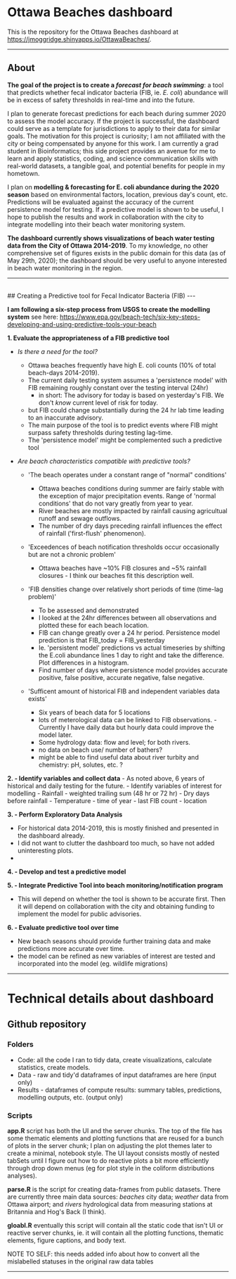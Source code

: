 # Ottawa Beaches dashboard

This is the repository for the Ottawa Beaches dashboard at https://jmoggridge.shinyapps.io/OttawaBeaches/.

---

## About 

**The goal of the project is to create a *forecast for beach swimming***: a tool that predicts whether fecal indicator bacteria (FIB, ie. *E. coli*) abundance will be in excess of safety thresholds in real-time and into the future.

I plan to generate forecast predictions for each beach during summer 2020 to assess the model accuracy. If the project is successful, the dashboard could serve as a template for jurisdictions to apply to their data for similar goals. The motivation for this project is curiosity; I am not affiliated with the city or being compensated by anyone for this work. I am currently a grad student in Bioinformatics; this side project provides an avenue for me to learn and apply statistics, coding, and science communication skills with real-world datasets, a tangible goal, and potential benefits for people in my hometown.

I plan on **modelling & forecasting for E. coli abundance during the 2020 season** based on environmental factors, location, previous day's count, etc. Predictions will be evaluated against the accuracy of the current persistence model for testing. If a predictive model is shown to be useful, I hope to publish the results and work in collaboration with the city to integrate modelling into their beach water monitoring system.

**The dashboard currently shows visualizations of beach water testing data from the City of Ottawa 2014-2019**. To my knowledge, no other comprehensive set of figures exists in the public domain for this data (as of May 29th, 2020); the dashboard should be very useful to anyone interested in beach water monitoring in the region.

---

<br>
## Creating a Predictive tool for Fecal Indicator Bacteria (FIB)
---

**I am following a six-step process from USGS to create the modelling system**
see here: https://www.epa.gov/beach-tech/six-key-steps-developing-and-using-predictive-tools-your-beach

**1. Evaluate the appropriateness of a FIB predictive tool**
  - *Is there a need for the tool?*
    - Ottawa beaches frequently have high E. coli counts (10% of total beach-days 2014-2019).
    - The current daily testing system assumes a 'persistence model' with FIB remaining roughly constant over the testing interval (24hr)
       - in short: The advisory for today is based on yesterday's FIB. We don't *know* current level of risk for today.
    - but FIB could change substantially during the 24 hr lab time leading to an inaccurate advisory.
    - The main purpose of the tool is to predict events where FIB might surpass safety thresholds during testing lag-time.
    - The 'persistence model' might be complemented such a predictive tool
   
  - *Are beach characteristics compatible with predictive tools?*
      - 'The beach operates under a constant range of "normal" conditions'
        - Ottawa beaches conditions during summer are fairly stable with the exception of major precipitation events. Range of 'normal conditions' that do not vary greatly from year to year.
        - River beaches are mostly impacted by rainfall causing agricultual runoff and sewage outflows.
        - The number of dry days preceding rainfall influences the effect of rainfall ('first-flush' phenomenon).
    
      - 'Exceedences of beach notification thresholds occur occasionally but are not a chronic problem'
        - Ottawa beaches have ~10% FIB closures and ~5% rainfall closures - I think our beaches fit this description well.
        
      - 'FIB densities change over relatively short periods of time (time-lag problem)'
        - To be assessed and demonstrated
        - I looked at the 24hr differences between all observations and plotted these for each beach location.
        - FIB can change greatly over a 24 hr period. Persistence model prediction is that FIB_today = FIB_yesterday
        - Ie. 'persistent model' predictions vs actual timeseries by shifting the E.coli abundance lines 1 day to right and take the difference. Plot differences in a histogram.
        - Find number of days where persistence model provides accurate positive, false positive, accurate negative, false negative.

     - 'Sufficent amount of historical FIB and independent variables data exists'
       - Six years of beach data for 5 locations
       - lots of meterological data can be linked to FIB observations. 
         -Currently I have daily data but hourly data could improve the model later.
       - Some hydrology data: flow and level; for both rivers.
       - no data on beach use/ number of bathers?
       - might be able to find useful data about river turbity and chemistry: pH, solutes, etc. ?

      
**2. - Identify variables and collect data**
    - As noted above, 6 years of historical and daily testing for the future.
    - Identify variables of interest for modelling
      - Rainfall - weighted trailing sum (48 hr or 72 hr)
      - Dry days before rainfall
      - Temperature
      - time of year
      - last FIB count
      - location
    
 **3. - Perform Exploratory Data Analysis**
   - For historical data 2014-2019, this is mostly finished and presented in the dashboard already.
   - I did not want to clutter the dashboard too much, so have not added uninteresting plots.
   - 
  
 **4. - Develop and test a predictive model**
  
 **5. - Integrate Predictive Tool into beach monitoring/notification program**
   - This will depend on whether the tool is shown to be accurate first. Then it will depend on collaboration with the city and obtaining funding to implement the model for public advisories.
  
 **6. - Evaluate predictive tool over time**
   - New beach seasons should provide further training data and make predictions more accurate over time.
   - the model can be refined as new variables of interest are tested and incorporated into the model (eg. wildlife migrations)
  
---
  
  
# Technical details about dashboard
  
  
## Github repository


### Folders

  - Code: all the code I ran to tidy data, create visualizations, calculate statistics, create models.
  - Data - raw and tidy'd dataframes of input dataframes are here (input only)
  - Results - dataframes of compute results: summary tables, predictions, modelling outputs, etc. (output only)

### Scripts

**app.R** script has both the UI and the server chunks. The top of the file has some thematic elements and plotting functions that are reused for a bunch of plots in the server chunk; I plan on adjusting the plot themes later to create a minimal, notebook style. The UI layout consists mostly of nested tabSets until I figure out how to do reactive plots a bit more efficiently through drop down menus (eg for plot style in the coliform distributions analyses).

**parse.R** is the script for creating data-frames from public datasets. There are currently three main data sources: *beaches* city data; *weather* data from Ottawa airport; and *rivers* hydrological data from measuring stations at Britannia and Hog's Back (I think).
 
 **gloabl.R** eventually this script will contain all the static code that isn't UI or reactive server chunks, ie. it will contain all the plotting functions, thematic elements, figure captions, and body text.
 
NOTE TO SELF: this needs added info about how to convert all the mislabelled statuses in the original raw data tables

---
